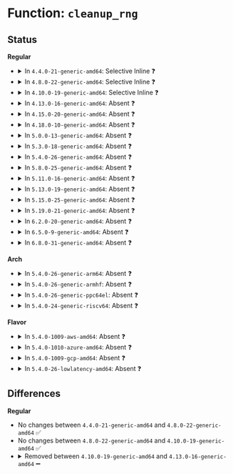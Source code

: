 # Function: <code>cleanup_rng</code>

## Status
<b>Regular</b>
<ul>
<li>
<details>
<summary>In <code>4.4.0-21-generic-amd64</code>: Selective Inline ❓</summary>

```c
void cleanup_rng(struct kref * kref)
```

```json
{
  "name": "cleanup_rng",
  "collision_type": "Unique Static",
  "inline_type": "Selective",
  "funcs": [
    {
      "addr": 18446744071584195664,
      "name": "cleanup_rng",
      "external": false,
      "loc": "drivers/char/hw_random/core.c:97",
      "file": "drivers/char/hw_random/core.c",
      "inline": "declared, inlined",
      "caller_inline": [
        "drivers/char/hw_random/core.c:put_rng"
      ],
      "caller_func": []
    }
  ],
  "symbols": [
    {
      "addr": 18446744071584195664,
      "name": "cleanup_rng",
      "section": ".text",
      "bind": "STB_LOCAL",
      "size": 35
    }
  ]
}
```
</details>
</li>
<li>
<details>
<summary>In <code>4.8.0-22-generic-amd64</code>: Selective Inline ❓</summary>

```c
void cleanup_rng(struct kref * kref)
```

```json
{
  "name": "cleanup_rng",
  "collision_type": "Unique Static",
  "inline_type": "Selective",
  "funcs": [
    {
      "addr": 18446744071584535124,
      "name": "cleanup_rng",
      "external": false,
      "loc": "drivers/char/hw_random/core.c:97",
      "file": "drivers/char/hw_random/core.c",
      "inline": "declared, inlined",
      "caller_inline": [
        "drivers/char/hw_random/core.c:put_rng"
      ],
      "caller_func": []
    }
  ],
  "symbols": [
    {
      "addr": 18446744071584534848,
      "name": "cleanup_rng",
      "section": ".text",
      "bind": "STB_LOCAL",
      "size": 35
    }
  ]
}
```
</details>
</li>
<li>
<details>
<summary>In <code>4.10.0-19-generic-amd64</code>: Selective Inline ❓</summary>

```c
void cleanup_rng(struct kref * kref)
```

```json
{
  "name": "cleanup_rng",
  "collision_type": "Unique Static",
  "inline_type": "Selective",
  "funcs": [
    {
      "addr": 18446744071584717252,
      "name": "cleanup_rng",
      "external": false,
      "loc": "drivers/char/hw_random/core.c:97",
      "file": "drivers/char/hw_random/core.c",
      "inline": "declared, inlined",
      "caller_inline": [
        "drivers/char/hw_random/core.c:put_rng"
      ],
      "caller_func": []
    }
  ],
  "symbols": [
    {
      "addr": 18446744071584716976,
      "name": "cleanup_rng",
      "section": ".text",
      "bind": "STB_LOCAL",
      "size": 35
    }
  ]
}
```
</details>
</li>
<li>
<details>
<summary>In <code>4.13.0-16-generic-amd64</code>: Absent ❓</summary>

```json
{
  "name": "cleanup_rng",
  "collision_type": "Unique Static",
  "inline_type": "Full",
  "funcs": [
    {
      "addr": 18446744071584799219,
      "name": "cleanup_rng",
      "external": false,
      "loc": "drivers/char/hw_random/core.c:73",
      "file": "drivers/char/hw_random/core.c",
      "inline": "declared, inlined",
      "caller_inline": [
        "drivers/char/hw_random/core.c:put_rng"
      ],
      "caller_func": []
    }
  ],
  "symbols": []
}
```
</details>
</li>
<li>
<details>
<summary>In <code>4.15.0-20-generic-amd64</code>: Absent ❓</summary>

```json
{
  "name": "cleanup_rng",
  "collision_type": "Unique Static",
  "inline_type": "Full",
  "funcs": [
    {
      "addr": 18446744071585219562,
      "name": "cleanup_rng",
      "external": false,
      "loc": "drivers/char/hw_random/core.c:76",
      "file": "drivers/char/hw_random/core.c",
      "inline": "declared, inlined",
      "caller_inline": [
        "drivers/char/hw_random/core.c:put_rng"
      ],
      "caller_func": []
    }
  ],
  "symbols": []
}
```
</details>
</li>
<li>
<details>
<summary>In <code>4.18.0-10-generic-amd64</code>: Absent ❓</summary>

```json
{
  "name": "cleanup_rng",
  "collision_type": "Unique Static",
  "inline_type": "Full",
  "funcs": [
    {
      "addr": 18446744071585456345,
      "name": "cleanup_rng",
      "external": false,
      "loc": "drivers/char/hw_random/core.c:76",
      "file": "drivers/char/hw_random/core.c",
      "inline": "declared, inlined",
      "caller_inline": [
        "drivers/char/hw_random/core.c:put_rng"
      ],
      "caller_func": []
    }
  ],
  "symbols": []
}
```
</details>
</li>
<li>
<details>
<summary>In <code>5.0.0-13-generic-amd64</code>: Absent ❓</summary>

```json
{
  "name": "cleanup_rng",
  "collision_type": "Unique Static",
  "inline_type": "Full",
  "funcs": [
    {
      "addr": 18446744071585579609,
      "name": "cleanup_rng",
      "external": false,
      "loc": "drivers/char/hw_random/core.c:76",
      "file": "drivers/char/hw_random/core.c",
      "inline": "declared, inlined",
      "caller_inline": [
        "drivers/char/hw_random/core.c:put_rng"
      ],
      "caller_func": []
    }
  ],
  "symbols": []
}
```
</details>
</li>
<li>
<details>
<summary>In <code>5.3.0-18-generic-amd64</code>: Absent ❓</summary>

```json
{
  "name": "cleanup_rng",
  "collision_type": "Unique Static",
  "inline_type": "Full",
  "funcs": [
    {
      "addr": 18446744071585799721,
      "name": "cleanup_rng",
      "external": false,
      "loc": "drivers/char/hw_random/core.c:76",
      "file": "drivers/char/hw_random/core.c",
      "inline": "declared, inlined",
      "caller_inline": [
        "drivers/char/hw_random/core.c:put_rng"
      ],
      "caller_func": []
    }
  ],
  "symbols": []
}
```
</details>
</li>
<li>
<details>
<summary>In <code>5.4.0-26-generic-amd64</code>: Absent ❓</summary>

```json
{
  "name": "cleanup_rng",
  "collision_type": "Unique Static",
  "inline_type": "Full",
  "funcs": [
    {
      "addr": 18446744071585942409,
      "name": "cleanup_rng",
      "external": false,
      "loc": "drivers/char/hw_random/core.c:76",
      "file": "drivers/char/hw_random/core.c",
      "inline": "declared, inlined",
      "caller_inline": [
        "drivers/char/hw_random/core.c:put_rng"
      ],
      "caller_func": []
    }
  ],
  "symbols": []
}
```
</details>
</li>
<li>
<details>
<summary>In <code>5.8.0-25-generic-amd64</code>: Absent ❓</summary>

```json
{
  "name": "cleanup_rng",
  "collision_type": "Unique Static",
  "inline_type": "Full",
  "funcs": [
    {
      "addr": 18446744071586681623,
      "name": "cleanup_rng",
      "external": false,
      "loc": "drivers/char/hw_random/core.c:76",
      "file": "drivers/char/hw_random/core.c",
      "inline": "declared, inlined",
      "caller_inline": [
        "drivers/char/hw_random/core.c:put_rng"
      ],
      "caller_func": []
    }
  ],
  "symbols": []
}
```
</details>
</li>
<li>
<details>
<summary>In <code>5.11.0-16-generic-amd64</code>: Absent ❓</summary>

```json
{
  "name": "cleanup_rng",
  "collision_type": "Unique Static",
  "inline_type": "Full",
  "funcs": [
    {
      "addr": 18446744071586790263,
      "name": "cleanup_rng",
      "external": false,
      "loc": "drivers/char/hw_random/core.c:76",
      "file": "drivers/char/hw_random/core.c",
      "inline": "declared, inlined",
      "caller_inline": [
        "drivers/char/hw_random/core.c:put_rng"
      ],
      "caller_func": []
    }
  ],
  "symbols": []
}
```
</details>
</li>
<li>
<details>
<summary>In <code>5.13.0-19-generic-amd64</code>: Absent ❓</summary>

```json
{
  "name": "cleanup_rng",
  "collision_type": "Unique Static",
  "inline_type": "Full",
  "funcs": [
    {
      "addr": 18446744071586670423,
      "name": "cleanup_rng",
      "external": false,
      "loc": "drivers/char/hw_random/core.c:76",
      "file": "drivers/char/hw_random/core.c",
      "inline": "declared, inlined",
      "caller_inline": [
        "drivers/char/hw_random/core.c:put_rng"
      ],
      "caller_func": []
    }
  ],
  "symbols": []
}
```
</details>
</li>
<li>
<details>
<summary>In <code>5.15.0-25-generic-amd64</code>: Absent ❓</summary>

```json
{
  "name": "cleanup_rng",
  "collision_type": "Unique Static",
  "inline_type": "Full",
  "funcs": [
    {
      "addr": 18446744071587219223,
      "name": "cleanup_rng",
      "external": false,
      "loc": "drivers/char/hw_random/core.c:76",
      "file": "drivers/char/hw_random/core.c",
      "inline": "declared, inlined",
      "caller_inline": [
        "drivers/char/hw_random/core.c:put_rng",
        "drivers/char/hw_random/core.c:drop_current_rng"
      ],
      "caller_func": []
    }
  ],
  "symbols": []
}
```
</details>
</li>
<li>
<details>
<summary>In <code>5.19.0-21-generic-amd64</code>: Absent ❓</summary>

```json
{
  "name": "cleanup_rng",
  "collision_type": "Unique Static",
  "inline_type": "Full",
  "funcs": [
    {
      "addr": 18446744071588525169,
      "name": "cleanup_rng",
      "external": false,
      "loc": "drivers/char/hw_random/core.c:76",
      "file": "drivers/char/hw_random/core.c",
      "inline": "declared, inlined",
      "caller_inline": [
        "drivers/char/hw_random/core.c:put_rng",
        "drivers/char/hw_random/core.c:drop_current_rng"
      ],
      "caller_func": []
    }
  ],
  "symbols": []
}
```
</details>
</li>
<li>
<details>
<summary>In <code>6.2.0-20-generic-amd64</code>: Absent ❓</summary>

```json
{
  "name": "cleanup_rng",
  "collision_type": "Unique Static",
  "inline_type": "Full",
  "funcs": [
    {
      "addr": 18446744071589968849,
      "name": "cleanup_rng",
      "external": false,
      "loc": "drivers/char/hw_random/core.c:78",
      "file": "drivers/char/hw_random/core.c",
      "inline": "declared, inlined",
      "caller_inline": [
        "drivers/char/hw_random/core.c:put_rng",
        "drivers/char/hw_random/core.c:drop_current_rng"
      ],
      "caller_func": []
    }
  ],
  "symbols": []
}
```
</details>
</li>
<li>
<details>
<summary>In <code>6.5.0-9-generic-amd64</code>: Absent ❓</summary>

```json
{
  "name": "cleanup_rng",
  "collision_type": "Unique Static",
  "inline_type": "Full",
  "funcs": [
    {
      "addr": 18446744071590278449,
      "name": "cleanup_rng",
      "external": false,
      "loc": "drivers/char/hw_random/core.c:78",
      "file": "drivers/char/hw_random/core.c",
      "inline": "declared, inlined",
      "caller_inline": [
        "drivers/char/hw_random/core.c:put_rng",
        "drivers/char/hw_random/core.c:drop_current_rng"
      ],
      "caller_func": []
    }
  ],
  "symbols": []
}
```
</details>
</li>
<li>
<details>
<summary>In <code>6.8.0-31-generic-amd64</code>: Absent ❓</summary>

```json
{
  "name": "cleanup_rng",
  "collision_type": "Unique Static",
  "inline_type": "Full",
  "funcs": [
    {
      "addr": 18446744071590619393,
      "name": "cleanup_rng",
      "external": false,
      "loc": "drivers/char/hw_random/core.c:80",
      "file": "drivers/char/hw_random/core.c",
      "inline": "declared, inlined",
      "caller_inline": [
        "drivers/char/hw_random/core.c:put_rng",
        "drivers/char/hw_random/core.c:drop_current_rng"
      ],
      "caller_func": []
    }
  ],
  "symbols": []
}
```
</details>
</li>
</ul>
<b>Arch</b>
<ul>
<li>
<details>
<summary>In <code>5.4.0-26-generic-arm64</code>: Absent ❓</summary>

```json
{
  "name": "cleanup_rng",
  "collision_type": "Unique Static",
  "inline_type": "Full",
  "funcs": [
    {
      "addr": 18446603336498769568,
      "name": "cleanup_rng",
      "external": false,
      "loc": "drivers/char/hw_random/core.c:76",
      "file": "drivers/char/hw_random/core.c",
      "inline": "declared, inlined",
      "caller_inline": [
        "drivers/char/hw_random/core.c:put_rng"
      ],
      "caller_func": []
    }
  ],
  "symbols": []
}
```
</details>
</li>
<li>
<details>
<summary>In <code>5.4.0-26-generic-armhf</code>: Absent ❓</summary>

```json
{
  "name": "cleanup_rng",
  "collision_type": "Unique Static",
  "inline_type": "Full",
  "funcs": [
    {
      "addr": 3231385764,
      "name": "cleanup_rng",
      "external": false,
      "loc": "drivers/char/hw_random/core.c:76",
      "file": "drivers/char/hw_random/core.c",
      "inline": "declared, inlined",
      "caller_inline": [
        "drivers/char/hw_random/core.c:put_rng"
      ],
      "caller_func": []
    }
  ],
  "symbols": []
}
```
</details>
</li>
<li>
<details>
<summary>In <code>5.4.0-26-generic-ppc64el</code>: Absent ❓</summary>

```json
{
  "name": "cleanup_rng",
  "collision_type": "Unique Static",
  "inline_type": "Full",
  "funcs": [
    {
      "addr": 13835058055291931968,
      "name": "cleanup_rng",
      "external": false,
      "loc": "drivers/char/hw_random/core.c:76",
      "file": "drivers/char/hw_random/core.c",
      "inline": "declared, inlined",
      "caller_inline": [
        "drivers/char/hw_random/core.c:put_rng",
        "drivers/char/hw_random/core.c:drop_current_rng"
      ],
      "caller_func": []
    }
  ],
  "symbols": []
}
```
</details>
</li>
<li>
<details>
<summary>In <code>5.4.0-24-generic-riscv64</code>: Absent ❓</summary>

```json
{
  "name": "cleanup_rng",
  "collision_type": "Unique Static",
  "inline_type": "Full",
  "funcs": [
    {
      "addr": 18446743936276265554,
      "name": "cleanup_rng",
      "external": false,
      "loc": "drivers/char/hw_random/core.c:76",
      "file": "drivers/char/hw_random/core.c",
      "inline": "declared, inlined",
      "caller_inline": [
        "drivers/char/hw_random/core.c:put_rng"
      ],
      "caller_func": []
    }
  ],
  "symbols": []
}
```
</details>
</li>
</ul>
<b>Flavor</b>
<ul>
<li>
<details>
<summary>In <code>5.4.0-1009-aws-amd64</code>: Absent ❓</summary>

```json
{
  "name": "cleanup_rng",
  "collision_type": "Unique Static",
  "inline_type": "Full",
  "funcs": [
    {
      "addr": 18446744071585703385,
      "name": "cleanup_rng",
      "external": false,
      "loc": "drivers/char/hw_random/core.c:76",
      "file": "drivers/char/hw_random/core.c",
      "inline": "declared, inlined",
      "caller_inline": [
        "drivers/char/hw_random/core.c:put_rng"
      ],
      "caller_func": []
    }
  ],
  "symbols": []
}
```
</details>
</li>
<li>
<details>
<summary>In <code>5.4.0-1010-azure-amd64</code>: Absent ❓</summary>

```json
{
  "name": "cleanup_rng",
  "collision_type": "Unique Static",
  "inline_type": "Full",
  "funcs": [
    {
      "addr": 18446744071585562585,
      "name": "cleanup_rng",
      "external": false,
      "loc": "drivers/char/hw_random/core.c:76",
      "file": "drivers/char/hw_random/core.c",
      "inline": "declared, inlined",
      "caller_inline": [
        "drivers/char/hw_random/core.c:put_rng"
      ],
      "caller_func": []
    }
  ],
  "symbols": []
}
```
</details>
</li>
<li>
<details>
<summary>In <code>5.4.0-1009-gcp-amd64</code>: Absent ❓</summary>

```json
{
  "name": "cleanup_rng",
  "collision_type": "Unique Static",
  "inline_type": "Full",
  "funcs": [
    {
      "addr": 18446744071585892425,
      "name": "cleanup_rng",
      "external": false,
      "loc": "drivers/char/hw_random/core.c:76",
      "file": "drivers/char/hw_random/core.c",
      "inline": "declared, inlined",
      "caller_inline": [
        "drivers/char/hw_random/core.c:put_rng"
      ],
      "caller_func": []
    }
  ],
  "symbols": []
}
```
</details>
</li>
<li>
<details>
<summary>In <code>5.4.0-26-lowlatency-amd64</code>: Absent ❓</summary>

```json
{
  "name": "cleanup_rng",
  "collision_type": "Unique Static",
  "inline_type": "Full",
  "funcs": [
    {
      "addr": 18446744071586000409,
      "name": "cleanup_rng",
      "external": false,
      "loc": "drivers/char/hw_random/core.c:76",
      "file": "drivers/char/hw_random/core.c",
      "inline": "declared, inlined",
      "caller_inline": [
        "drivers/char/hw_random/core.c:put_rng"
      ],
      "caller_func": []
    }
  ],
  "symbols": []
}
```
</details>
</li>
</ul>

## Differences
<b>Regular</b>
<ul>
<li>
No changes between <code>4.4.0-21-generic-amd64</code> and <code>4.8.0-22-generic-amd64</code> ✅
</li>
<li>
No changes between <code>4.8.0-22-generic-amd64</code> and <code>4.10.0-19-generic-amd64</code> ✅
</li>
<li>
<details>
<summary>Removed between <code>4.10.0-19-generic-amd64</code> and <code>4.13.0-16-generic-amd64</code> ➖</summary>

```c
void cleanup_rng(struct kref * kref)
```
</details>
</li>
</ul>
